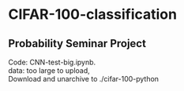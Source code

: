 # CIFAR-100-classification
 ## Probability Seminar Project
 
Code: CNN-test-big.ipynb.  
data: too large to upload,   
Download and unarchive to ./cifar-100-python
